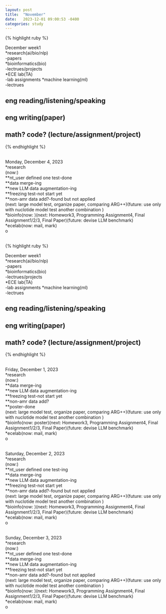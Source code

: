 ```yaml
---
layout: post
title:  "November"
date:   2023-12-01 09:00:53 -0400
categories: study
---
```








{% highlight ruby %}


December week1   
*research(ai/bio/nlp)     
	-papers       
*bioinformatics(bio)  
	-lectrues/projects    
*ECE lab(TA)  
	-lab assignments 
*machine learning(ml)  
	-lectrues
	
## eng reading/listening/speaking  
## eng writing(paper)  
## math? code? (lecture/assignment/project)    

{% endhighlight %}  
<br/>



Monday, December 4, 2023  
*research  
(now:)  
**nt_user defined one test-done  
**data merge-ing   
**new LLM data augmentation-ing  
**freezing test-not start yet  
**non-amr data add?-found but not applied     
(next: large model test, organize paper, comparing ARG++)(future: use only with nuclotide model test another combination )  
*bioinfo(now: )(next:  Homework3, Programming Assignment4, Final Assignment1/2/3, Final Paper)(future:  devise LLM benchmark)   
*ecelab(now: mail, mark)     
o  
<br/>  




{% highlight ruby %}


December week1   
*research(ai/bio/nlp)     
	-papers       
*bioinformatics(bio)  
	-lectrues/projects    
*ECE lab(TA)  
	-lab assignments 
*machine learning(ml)  
	-lectrues
	
## eng reading/listening/speaking  
## eng writing(paper)  
## math? code? (lecture/assignment/project)    

{% endhighlight %}  
<br/>


Friday, December 1, 2023  
*research  
(now:)  
**data merge-ing   
**new LLM data augmentation-ing  
**freezing test-not start yet  
**non-amr data add?   
**poster-done  
(next: large model test, organize paper, comparing ARG++)(future: use only with nuclotide model test another combination )  
*bioinfo(now: poster)(next:  Homework3, Programming Assignment4, Final Assignment1/2/3, Final Paper)(future:  devise LLM benchmark)   
*ecelab(now: mail, mark)     
o  
<br/>  


Saturday, December 2, 2023  
*research  
(now:)  
**nt_user defined one test-ing    
**data merge-ing   
**new LLM data augmentation-ing  
**freezing test-not start yet  
**non-amr data add?-found but not applied     
(next: large model test, organize paper, comparing ARG++)(future: use only with nuclotide model test another combination )  
*bioinfo(now: )(next:  Homework3, Programming Assignment4, Final Assignment1/2/3, Final Paper)(future:  devise LLM benchmark)   
*ecelab(now: mail, mark)     
o  
<br/>  


Sunday, December 3, 2023  
*research  
(now:)  
**nt_user defined one test-done  
**data merge-ing   
**new LLM data augmentation-ing  
**freezing test-not start yet  
**non-amr data add?-found but not applied     
(next: large model test, organize paper, comparing ARG++)(future: use only with nuclotide model test another combination )  
*bioinfo(now: )(next:  Homework3, Programming Assignment4, Final Assignment1/2/3, Final Paper)(future:  devise LLM benchmark)   
*ecelab(now: mail, mark)     
o  
<br/>  





